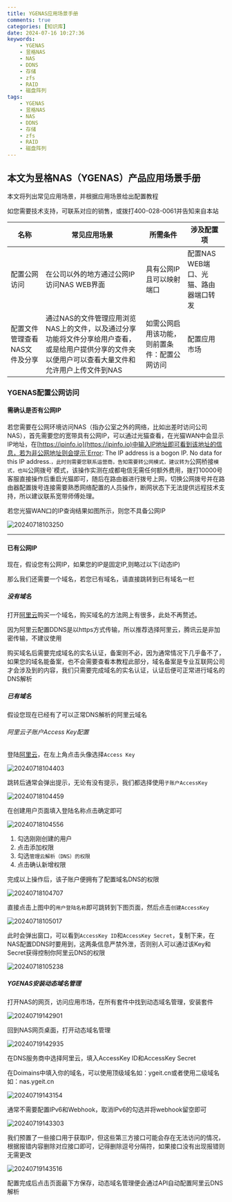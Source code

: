 ```yaml
---
title: YGENAS应用场景手册
comments: true
categories: [知识库]
date: 2024-07-16 10:27:36
keywords:
    - YGENAS
    - 昱格NAS
    - NAS
    - DDNS
    - 存储
    - zfs
    - RAID
    - 磁盘阵列
tags:
    - YGENAS
    - 昱格NAS
    - NAS
    - DDNS
    - 存储
    - zfs
    - RAID
    - 磁盘阵列
---
```


## 本文为昱格NAS（YGENAS）产品应用场景手册

本文将列出常见应用场景，并根据应用场景给出配置教程

如您需要技术支持，可联系对应的销售，或拨打400-028-0061并告知来自本站

|名称|常见应用场景|所需条件|涉及配置项|
|---|---|---|---|
|配置公网访问|在公司以外的地方通过公网IP访问NAS WEB界面|具有公网IP且可以映射端口|配置NAS WEB端口、光猫、路由器端口转发|
|配置文件管理查看NAS文件及分享|通过NAS的文件管理应用浏览NAS上的文件，以及通过分享功能将文件分享给用户查看，或是给用户提供分享的文件夹以便用户可以查看大量文件和允许用户上传文件到NAS|如需公网启用该功能，则前置条件：配置公网访问|配置应用市场

<!-- more -->

### YGENAS配置公网访问

#### 需确认是否有公网IP

若您需要在公网环境访问NAS（指办公室之外的网络，比如出差时访问公司NAS），首先需要您的宽带具有公网IP，可以通过光猫查看，在光猫WAN中会显示IP地址，在[https://ipinfo.io](https://ipinfo.io)中输入IP地址即可看到该地址的信息，若为非公网地址则会提示`Error: The IP address is a bogon IP. No data for this IP address.`，此时则需要您联系运营商，告知需要转公网模式，建议转为`公网桥接`模式，也叫`公网拨号`模式，该操作实测在成都电信无需任何额外费用，拨打10000号客服直接操作后重启光猫即可，随后在路由器进行拨号上网，切换公网拨号并在路由器配置拨号连接需要熟悉网络配置的人员操作，断网状态下无法提供远程技术支持，所以建议联系宽带师傅处理。

若您光猫WAN口的IP查询结果如图所示，则您不具备公网IP

![20240718103250](https://img.hackerbs.com//20240718103250.png)

---

#### 已有公网IP

现在，假设您有公网IP，如果您的IP是固定IP,则略过以下(动态IP)

那么我们还需要一个域名，若您已有域名，请直接跳转到已有域名一栏

##### 没有域名

打开[阿里云](https://aliyun.com)购买一个域名，购买域名的方法网上有很多，此处不再赘述。

因为阿里云配置DDNS是以https方式传输，所以推荐选择阿里云，腾讯云是非加密传输，不建议使用

购买域名后需要完成域名的实名认证，备案则不必，因为通常情况下几乎备不了，如果您的域名能备案，也不会需要查看本教程此部分，域名备案是专业互联网公司才会涉及到的内容，我们只需要完成域名的实名认证，认证后便可正常进行域名的DNS解析

##### 已有域名

假设您现在已经有了可以正常DNS解析的阿里云域名

###### 阿里云子账户Access Key配置

登陆[阿里云](https://aliyun.com)，在左上角点击头像选择`Access Key`

![20240718104403](https://img.hackerbs.com//20240718104403.png)

跳转后通常会弹出提示，无论有没有提示，我们都选择使用`子账户AccessKey`

![20240718104459](https://img.hackerbs.com//20240718104459.png)

在创建用户页面填入登陆名称点击确定即可

![20240718104556](https://img.hackerbs.com//20240718104556.png)

1. 勾选刚刚创建的用户
2. 点击添加权限
3. 勾选`管理云解析（DNS）的权限`
4. 点击确认新增权限

完成以上操作后，该子账户便拥有了配置域名DNS的权限

![20240718104707](https://img.hackerbs.com//20240718104707.png)

直接点击上图中的`用户登陆名称`即可跳转到下图页面，然后点击`创建AccessKey`

![20240718105017](https://img.hackerbs.com//20240718105017.png)

此时会弹出窗口，可以看到`AccessKey ID`和`AccessKey Secret`，复制下来，在NAS配置DDNS时要用到，这两条信息严禁外泄，否则别人可以通过该Key和Secret获得控制你阿里云DNS的权限

![20240718105238](https://img.hackerbs.com//20240718105238.png)

##### YGENAS安装动态域名管理

打开NAS的网页，访问应用市场，在所有套件中找到动态域名管理，安装套件

![20240719142901](https://img.hackerbs.com//20240719142901.png)

回到NAS网页桌面，打开动态域名管理

![20240719142935](https://img.hackerbs.com//20240719142935.png)

在DNS服务商中选择阿里云，填入AccessKey ID和AccessKey Secret

在Doimains中填入你的域名，可以使用顶级域名如：ygeit.cn或者使用二级域名如：nas.ygeit.cn

![20240719143154](https://img.hackerbs.com//20240719143154.png)

通常不需要配置IPv6和Webhook，取消IPv6的勾选并将webhook留空即可

![20240719143303](https://img.hackerbs.com//20240719143303.png)

我们预置了一些接口用于获取IP，但这些第三方接口可能会存在无法访问的情况，根据报错内容删除对应接口即可，记得删除逗号分隔符，如果接口没有出现报错则无需更改

![20240719143516](https://img.hackerbs.com//20240719143516.png)

配置完成后点击页面最下方保存，动态域名管理便会通过API自动配置阿里云DNS解析
